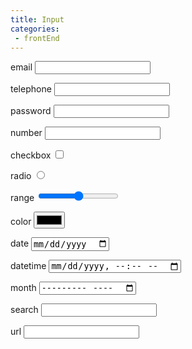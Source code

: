 ```yaml
---
title: Input
categories:
 - frontEnd
---
```



<!-- more -->

<label for="email">email</label>
<input type="email" title="email-title" id="email" minlength="5" maxlength="300" multiple required><br/>

<label for="telephone">telephone</label>
<input type="tel" id="telephone"><br/>

<label for="password">password</label>
<input type="password" id="password"><br/>

<label for="number">number</label>
<input type="number" id="number"><br/>

<label for="checkbox">checkbox</label>
<input type="checkbox" id="checkbox">

<label for="radio">radio</label>
<input type="radio" id="radio">

<label for="range">range</label>
<input type="range" id="range">

<label for="color">color</label>
<input type="color" id="color">

<label for="date">date</label>
<input type="date" id="date">

<label for="datetime">datetime</label>
<input type="datetime-local" id="datetime">

<label for="month">month</label>
<input type="month" id="month">

<label for="search">search</label>
<input type="search" id="search">

<datalist id="urlsxx">
  <option>https://developer.mozilla.org</option>
  <option>https://caniuse.com/</option>
  <option>https://mozilla.com</option>
  <option>https://mdn.github.io</option>
  <option>https://www.youtube.com/user/firefoxchannel</option>
</datalist>

<label for="url">url</label>
<input type="url" id="url" list="urlsxx">